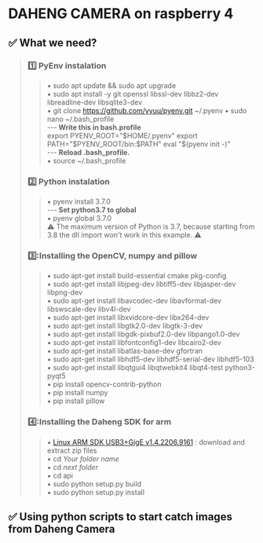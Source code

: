 # DAHENG CAMERA on raspberry 4
## :white_check_mark: **What we need?**
>### :one: PyEnv instalation
> >  :black_small_square: sudo apt update && sudo apt upgrade    
> >  :black_small_square: sudo apt install -y git openssl libssl-dev libbz2-dev libreadline-dev libsqlite3-dev    
> >  :black_small_square: git clone https://github.com/yyuu/pyenv.git ~/.pyenv
> >  :black_small_square: sudo nano ~/.bash_profile    
> > --- **Write this in bash.profile**    
> >  export PYENV_ROOT="$HOME/.pyenv"    
export PATH="$PYENV_ROOT/bin:$PATH"    
eval "$(pyenv init -)"    
> > --- **Reload .bash_profile.**    
> > :black_small_square: source ~/.bash_profile    
>### :two: Python instalation    
> > :black_small_square: pyenv install 3.7.0    
> > --- **Set python3.7 to global**   
> > :black_small_square: pyenv global 3.7.0      
> > :warning: The maximum version of Python is 3.7, because starting from 3.8 the dll import won't work in this example. :warning:    
>### 3️⃣:Installing the OpenCV, numpy and pillow    
> > :black_small_square: sudo apt-get install build-essential cmake pkg-config    
> > :black_small_square: sudo apt-get install libjpeg-dev libtiff5-dev libjasper-dev libpng-dev    
> > :black_small_square: sudo apt-get install libavcodec-dev libavformat-dev libswscale-dev libv4l-dev    
> > :black_small_square:  sudo apt-get install libxvidcore-dev libx264-dev    
> > :black_small_square: sudo apt-get install libgtk2.0-dev libgtk-3-dev    
> > :black_small_square: sudo apt-get install libgdk-pixbuf2.0-dev libpango1.0-dev    
> > :black_small_square: sudo apt-get install libfontconfig1-dev libcairo2-dev    
> > :black_small_square: sudo apt-get install libatlas-base-dev gfortran    
> > :black_small_square: sudo apt-get install libhdf5-dev libhdf5-serial-dev libhdf5-103    
> > :black_small_square: sudo apt-get install libqtgui4 libqtwebkit4 libqt4-test python3-pyqt5    
> > :black_small_square: pip install opencv-contrib-python    
> > :black_small_square: pip install numpy    
> > :black_small_square: pip install pillow    
>### 4️⃣:Installing the Daheng SDK for arm    
> > :black_small_square: [ Linux ARM SDK USB3+GigE v1.4.2206.9161](https://www.get-cameras.com/customerdownloads?submissionGuid=d07dff37-9898-4c4e-b892-5eec82915141) : download and extract zip files     
> >  :black_small_square: cd _Your folder name_      
> >  :black_small_square: cd _next folder_    
> >  :black_small_square:  cd api    
> >  :black_small_square: sudo python setup.py build    
> >  :black_small_square: sudo python setup.py install    
> >  
## :white_check_mark: **Using python scripts to start catch images from Daheng Camera**    

